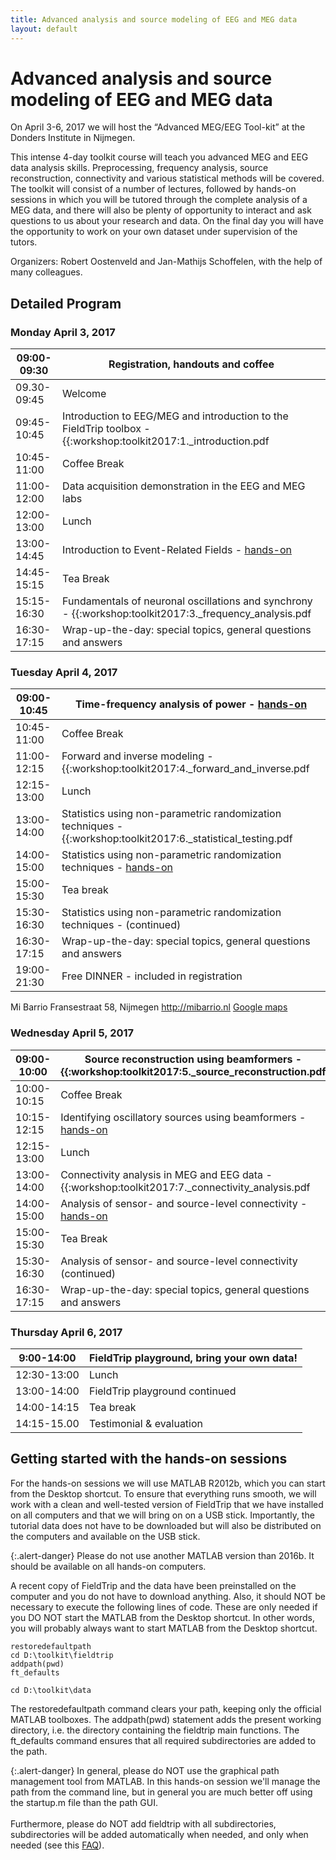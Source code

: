 ```yaml
---
title: Advanced analysis and source modeling of EEG and MEG data
layout: default
---
```


# Advanced analysis and source modeling of EEG and MEG data

On April 3-6, 2017 we will host the “Advanced MEG/EEG Tool-kit” at the Donders Institute in Nijmegen.

This intense 4-day toolkit course will teach you advanced MEG and EEG data analysis skills. Preprocessing, frequency analysis, source reconstruction, connectivity and various statistical methods will be covered. The toolkit will consist of a number of lectures, followed by hands-on sessions in which you will be tutored through the complete analysis of a MEG data, and there will also be plenty of opportunity to interact and ask questions to us about your research and data. On the final day you will have the opportunity to work on your own dataset under supervision of the tutors.

Organizers: Robert Oostenveld and Jan-Mathijs Schoffelen, with the help of many colleagues.

## Detailed Program

### Monday April 3, 2017

 | 09:00-09:30 | Registration, handouts and coffee                                                                                 |          
 | ----------- | ---------------------------------                                                                                 |          
 | 09.30-09:45 | Welcome                                                                                                           |          
 | 09:45-10:45 | Introduction to EEG/MEG and introduction to the FieldTrip toolbox - {{:workshop:toolkit2017:1._introduction.pdf   | lecture}} |
 | 10:45-11:00 | Coffee Break                                                                                                      |          
 | 11:00-12:00 | Data acquisition demonstration in the EEG and MEG labs                                                            |          
 | 12:00-13:00 | Lunch                                                                                                             |          
 | 13:00-14:45 | Introduction to Event-Related Fields - [hands-on](/tutorial/eventrelatedaveraging) |          
 | 14:45-15:15 | Tea Break                                                                                                         |          
 | 15:15-16:30 | Fundamentals of neuronal oscillations and synchrony - {{:workshop:toolkit2017:3._frequency_analysis.pdf           | lecture}} |
 | 16:30-17:15 | Wrap-up-the-day: special topics, general questions and answers                                                    |          

### Tuesday April 4, 2017

 | 09:00-10:45 | Time-frequency analysis of power - [hands-on](/tutorial/timefrequencyanalysis)                                 |          
 | ----------- | -------------------------------------------------------------------------------------------------------------                                 |          
 | 10:45-11:00 | Coffee Break                                                                                                                                  |          
 | 11:00-12:15 | Forward and inverse modeling - {{:workshop:toolkit2017:4._forward_and_inverse.pdf                                                             | lecture}} |
 | 12:15-13:00 | Lunch                                                                                                                                         |          
 | 13:00-14:00 | Statistics using non-parametric randomization techniques  - {{:workshop:toolkit2017:6._statistical_testing.pdf                                | lecture}} |
 | 14:00-15:00 | Statistics using non-parametric randomization techniques -  [hands-on](/tutorial/cluster_permutation_timelock) |          
 | 15:00-15:30 | Tea break                                                                                                                                     |          
 | 15:30-16:30 | Statistics using non-parametric randomization techniques -  (continued)                                                                       |          
 | 16:30-17:15 | Wrap-up-the-day: special topics, general questions and answers                                                                                |          
 | 19:00-21:30 | Free DINNER - included in registration                                                                                                        |          

Mi Barrio
Fransestraat 58, Nijmegen
http://mibarrio.nl
[Google maps](https://www.google.nl/maps/dir/Mi+Barrio,+Fransestraat,+Nijmegen/Kapittelweg+29,+6525+EN+Nijmegen/@51.8321229,5.8524935,15z/data=!3m1!4b1!4m14!4m13!1m5!1m1!1s0x41701c8778dae51f/0xdc30bc96f7ed1418!2m2!1d5.860964!2d51.8383775!1m5!1m1!1s0x47c708f0ee77debd/0x2097068b19fc0afd!2m2!1d5.8633555!2d51.826093!3e2)

### Wednesday April 5, 2017

 | 09:00-10:00 | Source reconstruction using beamformers - {{:workshop:toolkit2017:5._source_reconstruction.pdf                        | lecture}} |
 | ----------- | ----------------------------------------------------------------------------------------------                        | --------- |
 | 10:00-10:15 | Coffee Break                                                                                                          |          
 | 10:15-12:15 | Identifying oscillatory sources using beamformers - [hands-on](/tutorial/beamformer)   |          
 | 12:15-13:00 | Lunch                                                                                                                 |          
 | 13:00-14:00 | Connectivity analysis in MEG and EEG data - {{:workshop:toolkit2017:7._connectivity_analysis.pdf                      | lecture}} |
 | 14:00-15:00 | Analysis of sensor- and source-level connectivity - [hands-on](/tutorial/connectivity) |          
 | 15:00-15:30 | Tea Break                                                                                                             |          
 | 15:30-16:30 | Analysis of sensor- and source-level connectivity (continued)                                                         |          
 | 16:30-17:15 | Wrap-up-the-day: special topics, general questions and answers                                                        |          

### Thursday April 6, 2017

 | 9:00-14:00  | FieldTrip playground, bring your own data! |
 | ----------  | ------------------------------------------ |
 | 12:30-13:00 | Lunch                                      |
 | 13:00-14:00 | FieldTrip playground continued             |
 | 14:00-14:15 | Tea break                                  |
 | 14:15-15.00 | Testimonial & evaluation                   |

## Getting started with the hands-on sessions

For the hands-on sessions we will use MATLAB R2012b, which you can start from the Desktop shortcut. To ensure that everything runs smooth, we will work with a clean and well-tested version of FieldTrip that we have installed on all computers and that we will bring on on a USB stick. Importantly, the tutorial data does not have to be downloaded but will also be distributed on the computers and available on the USB stick.

{:.alert-danger}
Please do not use another MATLAB version than 2016b. It should be available on all hands-on computers.

A recent copy of FieldTrip and the data have been preinstalled on the computer and you do not have to download anything. Also, it should NOT be necessary to execute the following lines of code. These are only needed if you DO NOT start the MATLAB from the Desktop shortcut. In other words, you will probably always want to start MATLAB from the Desktop shortcut.

    restoredefaultpath
    cd D:\toolkit\fieldtrip
    addpath(pwd)
    ft_defaults

    cd D:\toolkit\data

The restoredefaultpath command clears your path, keeping only the official MATLAB toolboxes. The addpath(pwd) statement adds the present working directory, i.e. the directory containing the fieldtrip main functions. The ft_defaults command ensures that all required subdirectories are added to the path.

{:.alert-danger}
In general, please do NOT use the graphical path management tool from MATLAB. In this hands-on session we'll manage the path from the command line, but in general you are much better off using the startup.m file than the path GUI.
<br/>
<br/>
Furthermore, please do NOT add fieldtrip with all subdirectories, subdirectories will be added automatically when needed, and only when needed (see this [FAQ](/faq/should_i_add_fieldtrip_with_all_subdirectories_to_my_matlab_path)).

